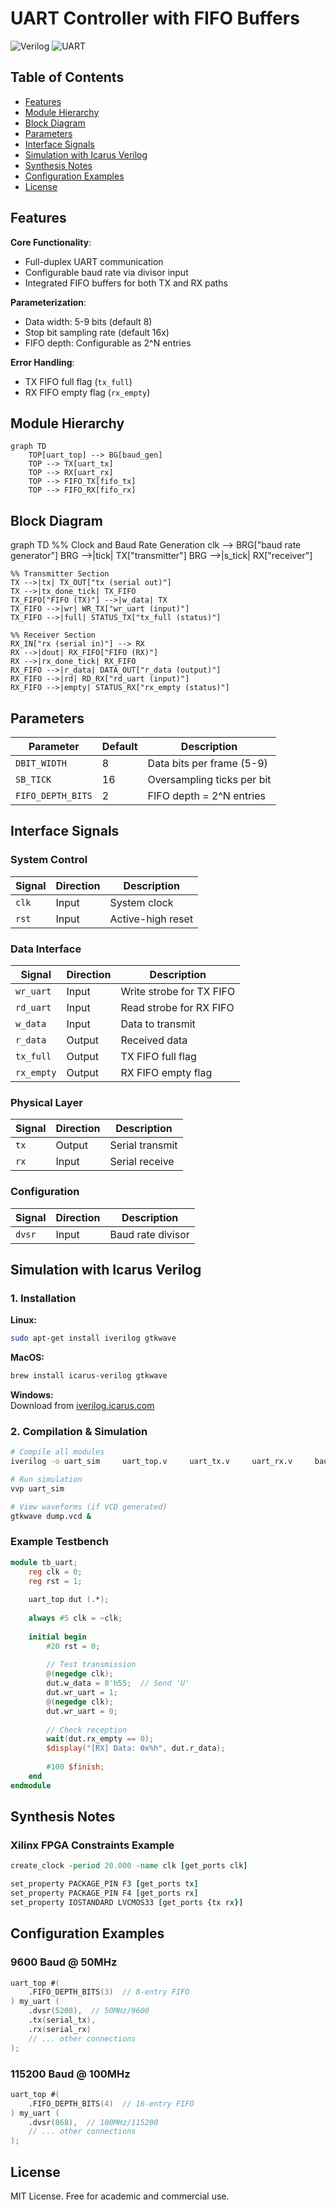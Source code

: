 # UART Controller with FIFO Buffers

![Verilog](https://img.shields.io/badge/Verilog-FF0000?style=for-the-badge&logo=verilog&logoColor=white)
![UART](https://img.shields.io/badge/UART-00979D?style=for-the-badge&logo=serial-port&logoColor=white)

## Table of Contents
- [Features](#features)
- [Module Hierarchy](#module-hierarchy)
- [Block Diagram](#Block-diagram)
- [Parameters](#parameters)
- [Interface Signals](#interface-signals)
- [Simulation with Icarus Verilog](#simulation-with-icarus-verilog)
- [Synthesis Notes](#synthesis-notes)
- [Configuration Examples](#configuration-examples)
- [License](#license)

## Features

**Core Functionality**:
- Full-duplex UART communication
- Configurable baud rate via divisor input
- Integrated FIFO buffers for both TX and RX paths

**Parameterization**:
- Data width: 5-9 bits (default 8)
- Stop bit sampling rate (default 16x)
- FIFO depth: Configurable as 2^N entries

**Error Handling**:
- TX FIFO full flag (`tx_full`)
- RX FIFO empty flag (`rx_empty`)

## Module Hierarchy

```mermaid
graph TD
    TOP[uart_top] --> BG[baud_gen]
    TOP --> TX[uart_tx]
    TOP --> RX[uart_rx]
    TOP --> FIFO_TX[fifo_tx]
    TOP --> FIFO_RX[fifo_rx]
```

## Block Diagram

graph TD
    %% Clock and Baud Rate Generation
    clk --> BRG["baud rate generator"]
    BRG -->|tick| TX["transmitter"]
    BRG -->|s_tick| RX["receiver"]
    
    %% Transmitter Section
    TX -->|tx| TX_OUT["tx (serial out)"]
    TX -->|tx_done_tick| TX_FIFO
    TX_FIFO["FIFO (TX)"] -->|w_data| TX
    TX_FIFO -->|wr| WR_TX["wr_uart (input)"]
    TX_FIFO -->|full| STATUS_TX["tx_full (status)"]
    
    %% Receiver Section
    RX_IN["rx (serial in)"] --> RX
    RX -->|dout| RX_FIFO["FIFO (RX)"]
    RX -->|rx_done_tick| RX_FIFO
    RX_FIFO -->|r_data| DATA_OUT["r_data (output)"]
    RX_FIFO -->|rd| RD_RX["rd_uart (input)"]
    RX_FIFO -->|empty| STATUS_RX["rx_empty (status)"]

## Parameters

| Parameter         | Default | Description                     |
|-------------------|---------|---------------------------------|
| `DBIT_WIDTH`      | 8       | Data bits per frame (5-9)       |
| `SB_TICK`         | 16      | Oversampling ticks per bit      |
| `FIFO_DEPTH_BITS` | 2       | FIFO depth = 2^N entries        |

## Interface Signals

### System Control
| Signal  | Direction | Description          |
|---------|-----------|----------------------|
| `clk`   | Input     | System clock         |
| `rst`   | Input     | Active-high reset    |

### Data Interface
| Signal      | Direction | Description                |
|-------------|-----------|----------------------------|
| `wr_uart`   | Input     | Write strobe for TX FIFO   |
| `rd_uart`   | Input     | Read strobe for RX FIFO    |
| `w_data`    | Input     | Data to transmit           |
| `r_data`    | Output    | Received data              |
| `tx_full`   | Output    | TX FIFO full flag          |
| `rx_empty`  | Output    | RX FIFO empty flag         |

### Physical Layer
| Signal | Direction | Description        |
|--------|-----------|--------------------|
| `tx`   | Output    | Serial transmit    |
| `rx`   | Input     | Serial receive     |

### Configuration
| Signal | Direction | Description                |
|--------|-----------|----------------------------|
| `dvsr` | Input     | Baud rate divisor          |

## Simulation with Icarus Verilog

### 1. Installation

**Linux:**
```bash
sudo apt-get install iverilog gtkwave
```

**MacOS:**
```bash
brew install icarus-verilog gtkwave
```

**Windows:**  
Download from [iverilog.icarus.com](http://iverilog.icarus.com)

### 2. Compilation & Simulation

```bash
# Compile all modules
iverilog -o uart_sim     uart_top.v     uart_tx.v     uart_rx.v     baud_gen.v     fifo.v     tb_uart.v

# Run simulation
vvp uart_sim

# View waveforms (if VCD generated)
gtkwave dump.vcd &
```

### Example Testbench

```verilog
module tb_uart;
    reg clk = 0;
    reg rst = 1;
    
    uart_top dut (.*);
    
    always #5 clk = ~clk;
    
    initial begin
        #20 rst = 0;
        
        // Test transmission
        @(negedge clk);
        dut.w_data = 8'h55;  // Send 'U'
        dut.wr_uart = 1;
        @(negedge clk);
        dut.wr_uart = 0;
        
        // Check reception
        wait(dut.rx_empty == 0);
        $display("[RX] Data: 0x%h", dut.r_data);
        
        #100 $finish;
    end
endmodule
```

## Synthesis Notes

### Xilinx FPGA Constraints Example
```tcl
create_clock -period 20.000 -name clk [get_ports clk]

set_property PACKAGE_PIN F3 [get_ports tx]
set_property PACKAGE_PIN F4 [get_ports rx]
set_property IOSTANDARD LVCMOS33 [get_ports {tx rx}]
```

## Configuration Examples

### 9600 Baud @ 50MHz
```verilog
uart_top #(
    .FIFO_DEPTH_BITS(3)  // 8-entry FIFO
) my_uart (
    .dvsr(5208),  // 50MHz/9600
    .tx(serial_tx),
    .rx(serial_rx)
    // ... other connections
);
```

### 115200 Baud @ 100MHz
```verilog
uart_top #(
    .FIFO_DEPTH_BITS(4)  // 16-entry FIFO
) my_uart (
    .dvsr(868),  // 100MHz/115200
    // ... other connections
);
```

## License

MIT License. Free for academic and commercial use.
